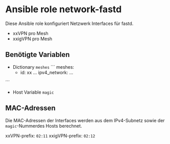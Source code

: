 # Ansible role network-fastd

Diese Ansible role konfiguriert Netzwerk Interfaces für fastd.

- xxVPN pro Mesh
- xxigVPN pro Mesh

## Benötigte Variablen

- Dictionary `meshes`
´´´
meshes:
  - id: xx
...
    ipv4_network:
...

´´´
- Host Variable `magic`

## MAC-Adressen

Die MAC-Adressen der Interfaces werden aus dem IPv4-Subnetz sowie der `magic`-Nummerdes Hosts berechnet.

xxVPN-prefix: `02:11`
xxigVPN-prefix: `02:12`
